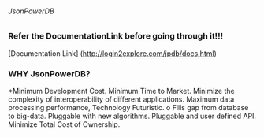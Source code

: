 
###### JsonPowerDB

### Refer the DocumentationLink before going through it!!!
[Documentation Link] (http://login2explore.com/jpdb/docs.html)

###  WHY JsonPowerDB?

*Minimum Development Cost.
Minimum Time to Market.
Minimize the complexity of interoperability of different applications. 
Maximum data processing performance,
Technology Futuristic. o Fills gap from database to big-data.
Pluggable with new algorithms.
Pluggable and user defined API.
Minimize Total Cost of Ownership.


